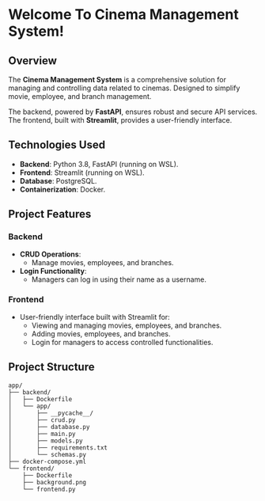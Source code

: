 # Welcome To Cinema Management System!

## Overview
The **Cinema Management System** is a comprehensive solution for managing and controlling data related to cinemas. Designed to simplify movie, employee, and branch management.

The backend, powered by **FastAPI**, ensures robust and secure API services. The frontend, built with **Streamlit**, provides a user-friendly interface.

## Technologies Used
- **Backend**: Python 3.8, FastAPI (running on WSL).
- **Frontend**: Streamlit (running on WSL).
- **Database**: PostgreSQL.
- **Containerization**: Docker.

## Project Features
### Backend
- **CRUD Operations**:
  - Manage movies, employees, and branches.
- **Login Functionality**:
  - Managers can log in using their name as a username.

### Frontend
- User-friendly interface built with Streamlit for:
  - Viewing and managing movies, employees, and branches.
  - Adding movies, employees, and branches.
  - Login for managers to access controlled functionalities.

## Project Structure
```plaintext
app/
├── backend/
│   ├── Dockerfile
│   └── app/
│       ├── __pycache__/
│       ├── crud.py
│       ├── database.py
│       ├── main.py
│       ├── models.py
│       ├── requirements.txt
│       └── schemas.py
├── docker-compose.yml
└── frontend/
    ├── Dockerfile
    ├── background.png
    └── frontend.py


